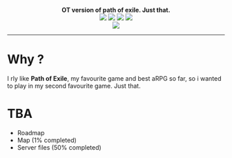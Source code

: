 

<p align="center">
 <strong>OT version of path of exile. Just that.</strong>
 <br>
 <img src="https://img.shields.io/github/last-commit/krossom/PathOfDiablo.svg">
 <img src="https://img.shields.io/github/issues/Krossom/PathOfDiablo.svg">
 <img src="https://img.shields.io/github/license/Krossom/PathOfDiablo.svg">
 <img src="https://img.shields.io/github/stars/Krossom/PathOfDiablo.svg">
 <br>
<img src="https://scontent.fscl15-1.fna.fbcdn.net/v/t1.0-9/61052832_666784957100009_4460592470568206336_n.png?_nc_cat=102&_nc_ht=scontent.fscl15-1.fna&oh=7356f2731427245342e03b329552f090&oe=5D61503F">


</p>
 
<hr>

# Why ? 
I rly like <strong>Path of Exile</strong>, my favourite game and best aRPG so far, so i wanted to play in my second favourite game. Just that.

# TBA
* Roadmap
* Map (1% completed)
* Server files (50% completed)
